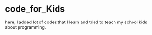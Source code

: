 # code_for_Kids
here, I added lot of codes that I learn and tried to teach my school kids about programming.
